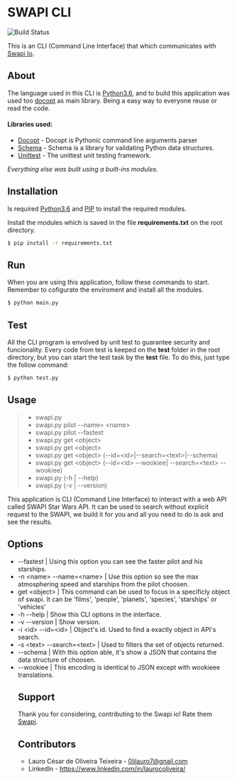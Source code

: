 # SWAPI CLI
![Build Status](https://travis-ci.org/joemccann/dillinger.svg?branch=master)

This is an CLI (Command Line Interface) that which communicates with [Swapi Io](https://swapi.co/).
## About

The language used  in this CLI is [Python3.6](https://docs.python.org/3/index.html), and to build this application was used too [docopt](https://github.com/docopt/docopt) as main library. Being a easy way to everyone reuse or read the code.
#### Libraries used:
- [Docopt](https://github.com/docopt/docopt) - Docopt is Pythonic command line arguments parser
- [Schema](https://pypi.org/project/schema/) - Schema is a library for validating Python data structures.
- [Unittest](https://docs.python.org/3/library/unittest.html) - The unittest unit testing framework.

*Everything else was built using a built-ins modules.*

## Installation

Is required [Python3.6](https://docs.python.org/3/index.html) and [PIP](https://pypi.org/project/pip/) to install the required modules.

Install the modules which is saved in the file **requirements.txt** on the root directory.

```sh
$ pip install -r requirements.txt
```

## Run
When you are using this application, follow these commands to start.
Remember to cofigurate the enviroment and install all the modules.
```sh
$ python main.py
```

## Test
All the CLI program is envolved by unit test to guarantee security and funcionality.
Every code from test is keeped on the **test** folder in the root directory, but you can start
the test task by the **test** file. To do this, just type the follow command:
```sh
$ python test.py
```

## Usage

> - swapi.py 
> - swapi.py pilot --name=  &lt;name>
> - swapi.py pilot --fastest
> - swapi.py get &lt;object>
> - swapi.py get &lt;object>
> - swapi.py get &lt;object> (--id=&lt;id>|--search=&lt;text>|--schema)
> - swapi.py get &lt;object> (--id=&lt;id> --wookiee| --search=&lt;text> --wookiee)
> - swapi.py (-h | --help)
> - swapi.py (-v | --version)
  
This application is CLI (Command Line Interface) to interact with a web API called SWAPI Star Wars API. It can be used to search without explicit request to the SWAPI, we build it for you and all you need to do is ask and see the results.

## Options
  - --fastest                   | Using this option you can see the faster pilot and his starships.
  - -n &lt;name> --name=&lt;name>     | Use this option so see the max atmosphering speed and starships from the pilot choosen.
  - get &lt;object>                | This command can be used to focus in a specificly object of swapi. It can be 'films', 'people', 'planets', 'species', 'starships' or 'vehicles' 
  - -h --help                   | Show this CLI options in the interface.
  - -v --version                | Show version.
  - -i &lt;id> --id=&lt;id>           | Object's id. Used to find a exactly object in API's search.
  - -s &lt;text> --search=&lt;text>   | Used to filters the set of objects returned.
  - --schema                    | With this option able, it's show a JSON that contains the data structure of <object> choosen.
  - --wookiee                   | This encoding is identical to JSON except with wookieee translations.

## Support
Thank you for considering, contributing to the Swapi io! Rate them [Swapi](https://swapi.co/).

## Contributors

 - Lauro César de Oliveira Teixeira - 0lilauro7@gnail.com
 - LinkedIn - https://www.linkedin.com/in/laurocoliveira/
